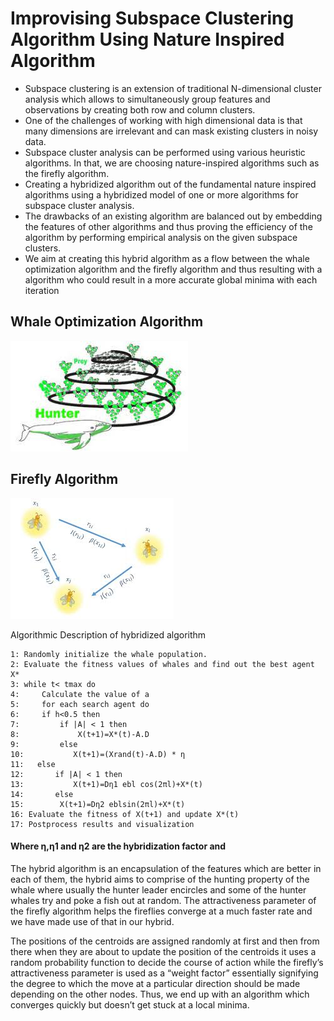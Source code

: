 # Improvising Subspace Clustering Algorithm Using Nature Inspired Algorithm

- Subspace clustering is an extension of traditional N-dimensional cluster analysis which allows to simultaneously group features and observations by creating both row and column clusters.
- One of the challenges of working with high dimensional data is that many dimensions are irrelevant and can mask existing clusters in noisy data.
- Subspace cluster analysis can be performed using various heuristic algorithms. In that, we are choosing nature-inspired algorithms such as the firefly algorithm.
- Creating a hybridized algorithm out of the fundamental nature inspired algorithms using a hybridized model of one or more algorithms for subspace cluster analysis.
- The drawbacks of an existing algorithm are balanced out by embedding the features of other algorithms and thus proving the efficiency of the algorithm by performing empirical analysis on the given subspace clusters.
- We aim at creating this hybrid algorithm as a flow between the whale optimization algorithm and the firefly algorithm and thus resulting with a algorithm who could result in a more accurate global minima with each iteration

## Whale Optimization Algorithm

![woa](images/woa.jpg)

## Firefly Algorithm

![firefly](images/foa.jpg)

Algorithmic Description of hybridized algorithm

```
1: Randomly initialize the whale population.
2: Evaluate the fitness values of whales and find out the best agent X*
3: while t< tmax do
4:     Calculate the value of a
5:     for each search agent do
6:     if h<0.5 then
7:         if |A| < 1 then
8:             X(t+1)=X*(t)-A.D
9:         else
10:           X(t+1)=(Xrand(t)-A.D) * η
11:   else
12:       if |A| < 1 then
13:           X(t+1)=Dη1 ebl cos(2πl)+X*(t)
14:       else
15: 	   X(t+1)=Dη2 eblsin(2πl)+X*(t)
16: Evaluate the fitness of X(t+1) and update X*(t)
17: Postprocess results and visualization
```

#### Where η,η1 and η2 are the hybridization factor and

The hybrid algorithm is an encapsulation of the features which are better in each of them, the hybrid aims to comprise of the hunting property of the whale where usually the hunter leader encircles and some of the hunter whales try and poke a fish out at random. The attractiveness parameter of the firefly algorithm helps the fireflies converge at a much faster rate and we have made use of that in our hybrid.

The positions of the centroids are assigned randomly at first and then from there when they are about to update the position of the centroids it uses a random probability function to decide the course of action while the firefly’s attractiveness parameter is used as a “weight factor” essentially signifying the degree to which the move at a particular direction should be made depending on the other nodes. Thus, we end up with an algorithm which converges quickly but doesn’t get stuck at a local minima.
